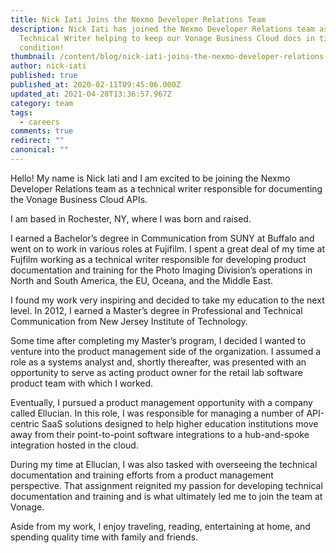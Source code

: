 ```yaml
---
title: Nick Iati Joins the Nexmo Developer Relations Team
description: Nick Iati has joined the Nexmo Developer Relations team as a
  Technical Writer helping to keep our Vonage Business Cloud docs in tip top
  condition!
thumbnail: /content/blog/nick-iati-joins-the-nexmo-developer-relations-team-dr/niati_intro.jpg
author: nick-iati
published: true
published_at: 2020-02-11T09:45:06.000Z
updated_at: 2021-04-28T13:36:57.967Z
category: team
tags:
  - careers
comments: true
redirect: ""
canonical: ""
---
```

Hello! My name is Nick Iati and I am excited to be joining the Nexmo Developer Relations team as a technical writer responsible for documenting the Vonage Business Cloud APIs.

I am based in Rochester, NY, where I was born and raised. 

I earned a Bachelor’s degree in Communication from SUNY at Buffalo and went on to work in various roles at Fujifilm. I spent a great deal of my time at Fujfilm working as a technical writer responsible for developing product documentation and training for the Photo Imaging Division’s operations in North and South America, the EU, Oceana, and the Middle East.

I found my work very inspiring and decided to take my education to the next level. In 2012, I  earned a Master’s degree in Professional and Technical Communication from New Jersey Institute of Technology. 

Some time after completing my Master’s program, I decided I wanted to venture into the product management side of the organization. I assumed a role as a systems analyst and, shortly thereafter, was presented with an opportunity to serve as acting product owner for the retail lab software product team with which I worked. 

Eventually, I pursued a product management opportunity with a company called Ellucian. In this role, I was responsible for managing a number of API-centric SaaS solutions designed to help higher education institutions move away from their point-to-point software integrations to a hub-and-spoke integration hosted in the cloud.

During my time at Ellucian, I was also tasked with overseeing the technical documentation and training efforts from a product management perspective. That assignment reignited my passion for developing technical documentation and training and is what ultimately led me to join the team at Vonage.

Aside from my work, I enjoy traveling, reading, entertaining at home, and spending quality time with family and friends.